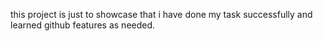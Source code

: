 this project is just to showcase that i have done my task successfully and learned github features as needed.
